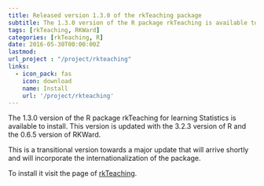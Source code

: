 ```yaml
---
title: Released version 1.3.0 of the rkTeaching package
subtitle: The 1.3.0 version of the R package rkTeaching is available to install
tags: [rkTeaching, RKWard]
categories: [rkTeaching, R]
date: 2016-05-30T00:00:00Z
lastmod:
url_project : "/project/rkteaching"
links:
  - icon_pack: fas
    icon: download
    name: Install
    url: '/project/rkteaching'
---
```


The 1.3.0 version of the R package rkTeaching for learning Statistics is available to install.
This version is updated with the 3.2.3 version of R and the 0.6.5 version of RKWard.

<!--more-->

This is a transitional version towards a major update that will arrive shortly and will incorporate the internationalization of the package.

To install it visit the page of [rkTeaching](/project/rkteaching).
